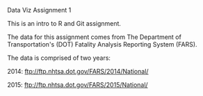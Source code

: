 Data Viz Assignment 1

This is an intro to R and Git assignment.

The data for this assignment comes from The Department of Transportation's (DOT) Fatality Analysis Reporting System (FARS).

The data is comprised of two years:

2014: ftp://ftp.nhtsa.dot.gov/FARS/2014/National/

2015: ftp://ftp.nhtsa.dot.gov/FARS/2015/National/
